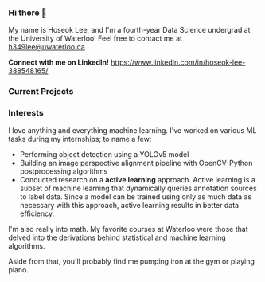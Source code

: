 ### Hi there 👋

My name is Hoseok Lee, and I'm a fourth-year Data Science undergrad at the University of Waterloo! Feel free to contact me at h349lee@uwaterloo.ca.

**Connect with me on LinkedIn!** https://www.linkedin.com/in/hoseok-lee-388548165/

### Current Projects

### Interests

I love anything and everything machine learning. I've worked on various ML tasks during my internships; to name a few:
- Performing object detection using a YOLOv5 model
- Building an image perspective alignment pipeline with OpenCV-Python postprocessing algorithms
- Conducted research on a **active learning** approach. Active learning is a subset of machine learning that dynamically queries annotation sources to label data. Since a model can be trained using only as much data as necessary with this approach, active learning results in better data efficiency.

I'm also really into math. My favorite courses at Waterloo were those that delved into the derivations behind statistical and machine learning algorithms.

Aside from that, you'll probably find me pumping iron at the gym or playing piano.

<!--
**hmathlee/hmathlee** is a ✨ _special_ ✨ repository because its `README.md` (this file) appears on your GitHub profile.

Here are some ideas to get you started:

- 🔭 I’m currently working on ...
- 🌱 I’m currently learning ...
- 👯 I’m looking to collaborate on ...
- 🤔 I’m looking for help with ...
- 💬 Ask me about ...
- 📫 How to reach me: ...
- 😄 Pronouns: ...
- ⚡ Fun fact: ...
-->
